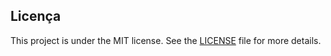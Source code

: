 ## Licença
This project is under the MIT license. See the [LICENSE](./LICENSE) file for more details.